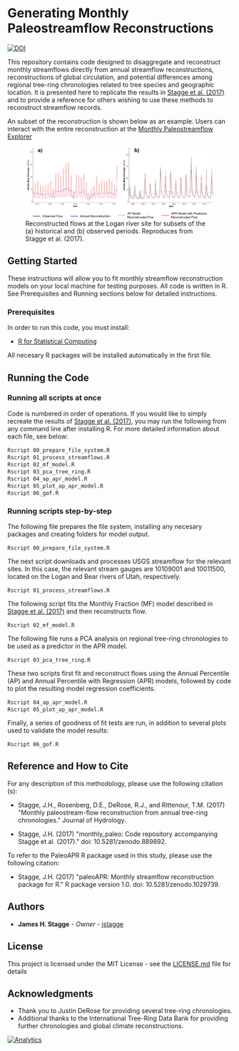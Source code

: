 # Generating Monthly Paleostreamflow Reconstructions

[![DOI](https://zenodo.org/badge/84120707.svg)](https://zenodo.org/badge/latestdoi/84120707)

This repository contains code designed to disaggregate and reconstruct monthly streamflows directly from annual streamflow reconstructions, reconstructions of global circulation, and potential differences among regional tree-ring chronologies related to tree species and geographic location. It is presented here to replicate the results in [Stagge et al. (2017)](http://) and to provide a reference for others wishing to use these methods to reconstruct streamflow records.  

An subset of the reconstruction is shown below as an example. Users can interact with the entire reconstruction at the [Monthly Paleostreamflow Explorer](https://jstagge.shinyapps.io/paleo_flow)

<figure>
 <img src="reconst_example.png" alt="Monthly reconstruction example" />
 <figcaption>
 Reconstructed flows at the Logan river site for subsets of the (a) historical and (b) observed periods. Reproduces from Stagge et al. (2017).
 </figcaption>
</figure>

## Getting Started

These instructions will allow you to fit monthly streamflow reconstruction models on your local machine for testing purposes. All code is written in R. See Prerequisites and Running sections below for detailed instructions.

### Prerequisites

In order to run this code, you must install:
* [R for Statistical Computing](https://www.r-project.org/)

All necesary R packages will be installed automatically in the first file.

## Running the Code

### Running all scripts at once

Code is numbered in order of operations.  If you would like to simply recreate the results of [Stagge et al. (2017)](http://), you may run the following from any command line after installing R. For more detailed information about each file, see below:

```
Rscript 00_prepare_file_system.R
Rscript 01_process_streamflows.R
Rscript 02_mf_model.R
Rscript 03_pca_tree_ring.R
Rscript 04_ap_apr_model.R
Rscript 05_plot_ap_apr_model.R
Rscript 06_gof.R
```

### Running scripts step-by-step
The following file prepares the file system, installing any necesary packages and creating folders for model output.

```
Rscript 00_prepare_file_system.R
```
The next script downloads and processes USGS streamflow for the relevant sites. In this case, the relevant stream gauges are 10109001 and 10011500, located on the Logan and Bear rivers of Utah, respectively.
```
Rscript 01_process_streamflows.R
```
The following script fits the Monthly Fraction (MF) model described in [Stagge et al. (2017)](http://) and then reconstructs flow.
```
Rscript 02_mf_model.R
```
The following file runs a PCA analysis on regional tree-ring chronologies to be used as a predictor in the APR model.
```
Rscript 03_pca_tree_ring.R
```

These two scripts first fit and reconstruct flows using the Annual Percentile (AP) and Annual Percentile with Regression (APR) models, followed by code to plot the resulting model regression coefficients.
```
Rscript 04_ap_apr_model.R
Rscript 05_plot_ap_apr_model.R
```

Finally, a series of goodness of fit tests are run, in addition to several plots used to validate the model results:
```
Rscript 06_gof.R
```

## Reference and How to Cite

For any description of this methodology, please use the following citation (s):

* Stagge, J.H., Rosenberg, D.E., DeRose, R.J., and Rittenour, T.M. (2017) "Monthly paleostream-flow reconstruction from annual tree-ring chronologies." Journal of Hydrology.

* Stagge, J.H. (2017) "monthly_paleo: Code repository accompanying Stagge et al. (2017)." doi: 10.5281/zenodo.889892.

To refer to the PaleoAPR R package used in this study, please use the following citation:

* Stagge, J.H. (2017) "paleoAPR: Monthly streamflow reconstruction package for R." R package version 1.0. doi: 10.5281/zenodo.1029739.

## Authors

* **James H. Stagge** - *Owner* - [jstagge](https://github.com/jstagge)

## License

This project is licensed under the MIT License - see the [LICENSE.md](LICENSE.md) file for details

## Acknowledgments

* Thank you to Justin DeRose for providing several tree-ring chronologies.
* Additional thanks to the International Tree-Ring Data Bank for providing further chronologies and global climate reconstructions. 

[![Analytics](https://ga-beacon.appspot.com/UA-93682740-1/monthly_paleo/README)](https://github.com/igrigorik/ga-beacon)
